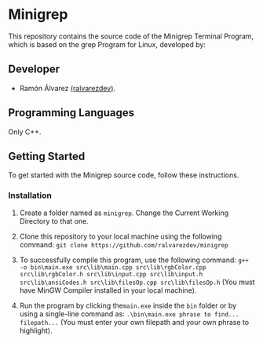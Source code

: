 # Minigrep

This repository contains the source code of the Minigrep Terminal Program, which is based on the grep Program for Linux, developed by:

## Developer

- Ramón Álvarez <a href="https://github.com/ralvarezdev">(ralvarezdev)</a>.

## Programming Languages

Only C++.

## Getting Started
To get started with the Minigrep source code, follow these instructions.

### Installation
1. Create a folder named as ```minigrep```. Change the Current Working Directory to that one.

2. Clone this repository to your local machine using the following command:
    ```git clone https://github.com/ralvarezdev/minigrep```

3. To successfully compile this program, use the following command:
    ```g++ -o bin\main.exe src\lib\main.cpp src\lib\rgbColor.cpp src\lib\rgbColor.h src\lib\input.cpp src\lib\input.h src\lib\ansiCodes.h src\lib\filesOp.cpp src\lib\filesOp.h``` (You must have MinGW Compiler installed in your local machine).

4. Run the program by clicking the```main.exe``` inside the ```bin``` folder or by using a single-line command as:
    ```.\bin\main.exe phrase to find... filepath...``` (You must enter your own filepath and your own phrase to highlight).
